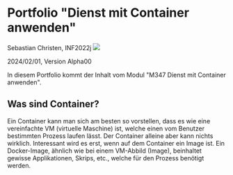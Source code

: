 # Portfolio "Dienst mit Container anwenden"

Sebastian Christen, INF2022j
![](https://oneclick-cloud.com/wp-content/uploads/2023/08/Bigstock_-139961875-Docker-Emblem.-A-Blue-Whale-With-Several-Containers.-e1574090673987-1.jpg)

2024/02/01, Version Alpha00

In diesem Portfolio kommt der Inhalt vom Modul "M347 Dienst mit Container anwenden".

## Was sind Container?
Ein Container kann man sich am besten so vorstellen, dass es wie eine vereinfachte VM (virtuelle Maschine) ist, welche einen vom Benutzer bestimmten Prozess laufen lässt. Der Container alleine aber kann nichts wirklich. Interessant wird es erst, wenn auf dem Container ein Image ist. Ein Docker-Image, ähnlich wie bei einem VM-Abbild (Image), beinhaltet gewisse Applikationen, Skrips, etc., welche für den Prozess benötigt werden.
